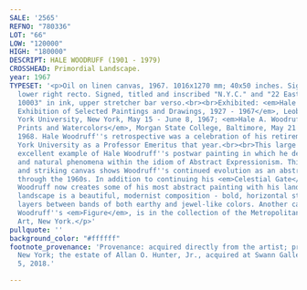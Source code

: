 ```yaml
---
SALE: '2565'
REFNO: "780336"
LOT: "66"
LOW: "120000"
HIGH: "180000"
DESCRIPT: HALE WOODRUFF (1901 - 1979)
CROSSHEAD: Primordial Landscape.
year: 1967
TYPESET: '<p>Oil on linen canvas, 1967. 1016x1270 mm; 40x50 inches. Signed in oil,
  lower right recto. Signed, titled and inscribed "N.Y.C." and "22 East 8th St., N.Y.C.
  10003" in ink, upper stretcher bar verso.<br><br>Exhibited: <em>Hale Woodruff: An
  Exhibition of Selected Paintings and Drawings, 1927 - 1967</em>, Leob Center, New
  York University, New York, May 15 - June 8, 1967; <em>Hale A. Woodruff: Paintings,
  Prints and Watercolors</em>, Morgan State College, Baltimore, May 21 - June 14,
  1968. Hale Woodruff''s retrospective was a celebration of his retirement from New
  York University as a Professor Emeritus that year.<br><br>This large canvas is an
  excellent example of Hale Woodruff''s postwar painting in which he describes landscape
  and natural phenomena within the idiom of Abstract Expressionism. This significant
  and striking canvas shows Woodruff''s continued evolution as an abstract painter
  through the 1960s. In addition to continuing his <em>Celestial Gate</em> series,
  Woodruff now creates some of his most abstract painting with his landscapes. Woodruff''s
  landscape is a beautiful, modernist composition - bold, horizontal strokes define
  layers between bands of both earthy and jewel-like colors. Another canvas from 1967,
  Woodruff''s <em>Figure</em>, is in the collection of the Metropolitan Museum of
  Art, New York.</p>'
pullquote: ''
background_color: "#ffffff"
footnote_provenance: 'Provenance: acquired directly from the artist; private collection,
  New York; the estate of Allan O. Hunter, Jr., acquired at Swann Galleries, April
  5, 2018.'

---
```

